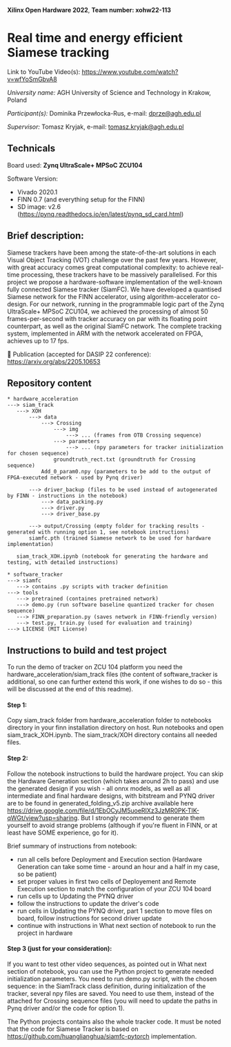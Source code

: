 **Xilinx Open Hardware 2022**, **Team number: xohw22-113**

# **Real time and energy efficient Siamese tracking**

Link to YouTube Video(s): https://www.youtube.com/watch?v=wfYoSmGbvA8



*University name:* AGH University of Science and Technology in Krakow, Poland

*Participant(s):* Dominika Przewłocka-Rus, e-mail: dprze@agh.edu.pl

*Supervisor:* Tomasz Kryjak, e-mail: tomasz.kryjak@agh.edu.pl

 
## Technicals

Board used: **Zynq UltraScale+ MPSoC ZCU104**

Software Version:
* Vivado 2020.1
* FINN 0.7 (and everything setup for the FINN)
* SD image: v2.6 (https://pynq.readthedocs.io/en/latest/pynq_sd_card.html)


## Brief description:
Siamese trackers have been among the state-of-the-art solutions in each Visual Object Tracking (VOT) challenge over the past few years. However, with great accuracy comes great computational complexity: to achieve real-time processing, these trackers have to be massively parallelised. For this project we propose a hardware-software implementation of the well-known fully connected Siamese tracker (SiamFC). We have developed a quantised Siamese network for the FINN accelerator, using algorithm-accelerator co-design. For our network, running in the programmable logic part of the Zynq UltraScale+ MPSoC ZCU104, we achieved the processing of almost 50 frames-per-second with tracker accuracy on par with its floating point counterpart, as well as the original SiamFC network. The complete tracking system, implemented in ARM with the network accelerated on FPGA, achieves up to 17 fps.

:green_book: Publication (accepted for DASIP 22 conference): https://arxiv.org/abs/2205.10653


## Repository content

 ```
* hardware_acceleration
---> siam_track
    ---> XOH
        ---> data
            ---> Crossing
                ---> img
                    ---> ... (frames from OTB Crossing sequence)
                ---> parameters
                    ---> ... (npy parameters for tracker initialization for chosen sequence)
                groundtruth_rect.txt (groundtruth for Crossing sequence)
            Add_0_param0.npy (parameters to be add to the output of FPGA-executed network - used by Pynq driver)

        ---> driver_backup (files to be used instead of autogenerated by FINN - instructions in the notebook)
            ---> data_packing.py
            ---> driver.py
            ---> driver_base.py

        ---> output/Crossing (empty folder for tracking results - generated with running option 1, see notebook instructions)
        siamfc.pth (trained Siamese network to be used for hardware implementation)

    siam_track_XOH.ipynb (notebook for generating the hardware and testing, with detailed instructions)

* software_tracker
---> siamfc
    ---> contains .py scripts with tracker definition
---> tools
    ---> pretrained (containes pretrained network)
    ---> demo.py (run software baseline quantized tracker for chosen sequence)
    ---> FINN_preparation.py (saves network in FINN-friendly version)
    ---> test.py, train.py (used for evaluation and training)
---> LICENSE (MIT License)
```



## Instructions to build and test project

To run the demo of tracker on ZCU 104 platform you need the hardware_acceleration/siam_track files (the content of software_tracker is additional, so one can further extend this work, if one wishes to do so - this will be discussed at the end of this readme).

#### Step 1:
Copy siam_track folder from hardware_acceleration folder to notebooks directory in your finn installation directory on host.
Run notebooks and open siam_track_XOH.ipynb. The siam_track/XOH directory contains all needed files.

#### Step 2:
Follow the notebook instructions to build the hardware project. You can skip the Hardware Generation section (which takes around 2h to pass) and use the generated design if you wish - all onnx models, as well as all intermediate and final hardware designs, with bitstream and PYNQ driver are to be found in generated_folding_v5.zip archive available here https://drive.google.com/file/d/1EbOCyJM5uoeRIXz3JzMR0PK-TIK-qWGt/view?usp=sharing. But I strongly recommend to generate them yourself to avoid strange problems (although if you're fluent in FINN, or at least have SOME experience, go for it).

Brief summary of instructions from notebook:
* run all cells before Deployment and Execution section (Hardware Generation can take some time - around an hour and a half in my case, so be patient)
* set proper values in first two cells of Deployement and Remote Execution section to match the configuration of your ZCU 104 board
* run cells up to Updating the PYNQ driver
* follow the instructions to update the driver's code
* run cells in Updating the PYNQ driver, part 1 section to move files on board, follow instructions for second driver update
* continue with instructions in What next section of notebook to run the project in hardware

#### Step 3 (just for your consideration):
If you want to test other video sequences, as pointed out in What next section of notebook, you can use the Python project to generate needed initialization parameters. You need to run demo.py script, with the chosen sequence: in the SiamTrack class definition, during initialization of the tracker, several npy files are saved. You need to use them, instead of the attached for Crossing sequence files (you will need to update the paths in Pynq driver and/or the code for option 1).

The Python projects contains also the whole tracker code. It must be noted that the code for Siamese Tracker is based on https://github.com/huanglianghua/siamfc-pytorch implementation.
